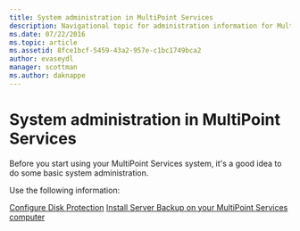 ```yaml
---
title: System administration in MultiPoint Services
description: Navigational topic for administration information for MultiPoint Services
ms.date: 07/22/2016
ms.topic: article
ms.assetid: 8fce1bcf-5459-43a2-957e-c1bc1749bca2
author: evaseydl
manager: scottman
ms.author: daknappe
---
```

# System administration in MultiPoint Services
Before you start using your MultiPoint Services system, it's a good idea to do some basic system administration.

Use the following information:

[Configure Disk Protection](Configure-Disk-Protection-in-MultiPoint-services.md)
[Install Server Backup on your MultiPoint Services computer](./install-server-backup-on-multipoint.md)
